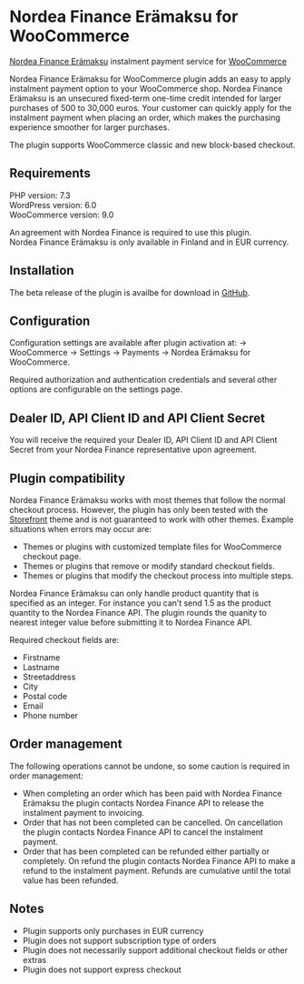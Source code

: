 # Nordea Finance Erämaksu for WooCommerce 

[Nordea Finance Erämaksu](https://www.nordeafinance.fi/en/personal/services/consumercredit/eramaksu.html) instalment payment service for [WooCommerce](https://www.woocommerce.com)

Nordea Finance Erämaksu for WooCommerce plugin adds an easy to apply instalment payment option to your WooCommerce shop. Nordea Finance Erämaksu is an unsecured fixed-term one-time credit intended for larger purchases of 500 to 30,000 euros. Your customer can quickly apply for the instalment payment when placing an order, which makes the purchasing experience smoother for larger purchases. 

The plugin supports WooCommerce classic and new block-based checkout.

## Requirements

PHP version: 7.3<br>
WordPress version: 6.0</br>
WooCommerce version: 9.0

An agreement with Nordea Finance is required to use this plugin.<br> 
Nordea Finance Erämaksu is only available in Finland and in EUR currency.

## Installation

The beta release of the plugin is availbe for download in [GitHub](https://github.com/ndea-wc/nordea-eramaksu-for-woocommerce).

## Configuration

Configuration settings are available after plugin activation at: → WooCommerce →  Settings → Payments →  Nordea Erämaksu for WooCommerce. 

Required authorization and authentication credentials and several other options are configurable on the settings page.  

## Dealer ID, API Client ID and API Client Secret

You will receive the required your Dealer ID, API Client ID and API Client Secret from your Nordea Finance representative upon agreement. 

## Plugin compatibility

Nordea Finance Erämaksu works with most themes that follow the normal checkout process. However, the plugin has only been tested with the [Storefront](https://woocommerce.com/products/storefront/) theme and is not guaranteed to work with other themes. Example situations when errors may occur are:
- Themes or plugins with customized template files for WooCommerce checkout page. 
- Themes or plugins that remove or modify standard checkout fields.
- Themes or plugins that modify the checkout process into multiple steps.

Nordea Finance Erämaksu can only handle product quantity that is specified as an integer. For instance you can’t send 1.5 as the product quantity to the Nordea Finance API. The plugin rounds the quanity to nearest integer value before submitting it to Nordea Finance API.

Required checkout fields are:
- Firstname
- Lastname
- Streetaddress
- City
- Postal code
- Email
- Phone number

## Order management

The following operations cannot be undone, so some caution is required in order management:
- When completing an order which has been paid with Nordea Finance Erämaksu the plugin contacts Nordea Finance API to release the instalment payment to invoicing. 
- Order that has not been completed can be cancelled. On cancellation the plugin contacts Nordea Finance API to cancel the instalment payment.
- Order that has been completed can be refunded either partially or completely. On refund the plugin contacts Nordea Finance API to make a refund to the instalment payment. Refunds are cumulative until the total value has been refunded.

## Notes

- Plugin supports only purchases in EUR currency
- Plugin does not support subscription type of orders
- Plugin does not necessarily support additional checkout fields or other extras
- Plugin does not support express checkout



